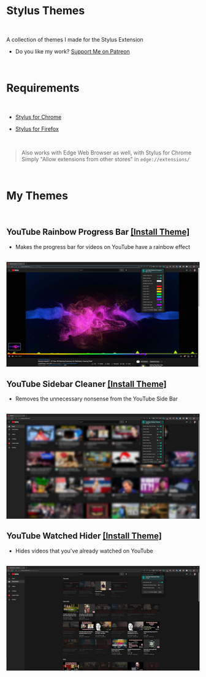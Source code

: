 # Stylus Themes  

<br>

A collection of themes I made for the Stylus Extension  
  
- Do you like my work? [Support Me on Patreon](https://www.patreon.com/miahfuta)  

<br>

# Requirements  

<br>

- [Stylus for Chrome](https://chrome.google.com/webstore/detail/stylus/clngdbkpkpeebahjckkjfobafhncgmne)  
  
- [Stylus for Firefox](https://addons.mozilla.org/en-US/firefox/addon/styl-us/)  

<br>

> Also works with Edge Web Browser as well, with Stylus for Chrome  
> Simply "Allow extensions from other stores" in `edge://extensions/`  

<br>

# My Themes  

<br>

## YouTube Rainbow Progress Bar [[Install Theme]](https://raw.githubusercontent.com/MiahFuta/StylusThemes/main/YouTubeRainbowProgressBar/youtube-rainbow-progress-bar.user.css)  
- Makes the progress bar for videos on YouTube have a rainbow effect  

<br>

<img src="https://raw.githubusercontent.com/MiahFuta/StylusThemes/main/YouTubeRainbowProgressBar/example.jpg">  

<br>

## YouTube Sidebar Cleaner [[Install Theme]](https://raw.githubusercontent.com/MiahFuta/StylusThemes/main/YouTubeSidebarCleaner/youtube-sidebar-cleaner.user.css)  
- Removes the unnecessary nonsense from the YouTube Side Bar  

<br>

<img src="https://raw.githubusercontent.com/MiahFuta/StylusThemes/main/YouTubeSidebarCleaner/example.jpg">  

<br>

## YouTube Watched Hider [[Install Theme]](https://raw.githubusercontent.com/MiahFuta/StylusThemes/main/YouTubeWatchedHider/youtube-watched-hider.user.css)  
- Hides videos that you've already watched on YouTube  

<br>

<img src="https://raw.githubusercontent.com/MiahFuta/StylusThemes/main/YouTubeWatchedHider/example.jpg">  